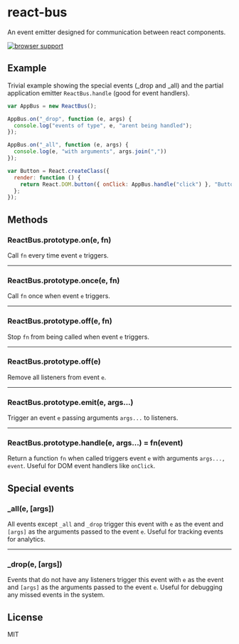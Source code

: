 # react-bus

An event emitter designed for communication between react components.

[![browser support](https://ci.testling.com/olahol/react-bus.png)
](https://ci.testling.com/olahol/react-bus)

## Example

Trivial example showing the special events (_drop and _all) and the
partial application emitter `ReactBus.handle` (good for event handlers).

```js
var AppBus = new ReactBus();

AppBus.on("_drop", function (e, args) {
  console.log("events of type", e, "arent being handled");
});

AppBus.on("_all", function (e, args) {
  console.log(e, "with arguments", args.join(","))
});

var Button = React.createClass({
  render: function () {
    return React.DOM.button({ onClick: AppBus.handle("click") }, "Button");
  };
});
```

## Methods

### ReactBus.prototype.on(e, fn)

Call `fn` every time event `e` triggers.

* * *

### ReactBus.prototype.once(e, fn)

Call `fn` once when event `e` triggers.

* * *

### ReactBus.prototype.off(e, fn)

Stop `fn` from being called when event `e` triggers.

* * *

### ReactBus.prototype.off(e)

Remove all listeners from event `e`.

* * *

### ReactBus.prototype.emit(e, args...)

Trigger an event `e` passing arguments `args...` to listeners.

* * *

### ReactBus.prototype.handle(e, args...) = fn(event)

Return a function `fn` when called triggers event `e` with arguments
`args..., event`. Useful for DOM event handlers like `onClick`.

## Special events

### _all(e, [args])

All events except `_all` and `_drop` trigger this event with `e` as the
event and `[args]` as the arguments passed to the event `e`. Useful for
tracking events for analytics.

* * *

### _drop(e, [args])

Events that do not have any listeners trigger this event with `e` as the
event and `[args]` as the arguments passed to the event `e`. Useful for
debugging any missed events in the system.

## License

MIT
